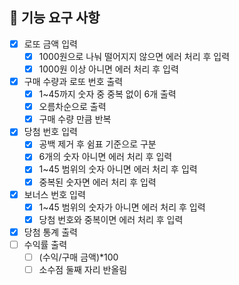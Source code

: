 ## 🚀 기능 요구 사항

- [X] 로또 금액 입력
    - [X] 1000원으로 나눠 떨어지지 않으면 에러 처리 후 입력
    - [X] 1000원 이상 아니면 에러 처리 후 입력
- [X] 구매 수량과 로또 번호 출력
    - [X] 1~45까지 숫자 중 중복 없이 6개 출력
    - [X] 오름차순으로 출력
    - [X] 구매 수량 만큼 반복
- [X] 당첨 번호 입력
    - [X] 공백 제거 후 쉼표 기준으로 구분 
    - [X] 6개의 숫자 아니면 에러 처리 후 입력
    - [X] 1~45 범위의 숫자 아니면 에러 처리 후 입력
    - [X] 중복된 숫자면 에러 처리 후 입력
- [X] 보너스 번호 입력
    - [X] 1~45 범위의 숫자가 아니면 에러 처리 후 입력
    - [X] 당첨 번호와 중복이면 에러 처리 후 입력 
- [X] 당첨 통계 출력
- [ ] 수익률 출력
    - [ ] (수익/구매 금액)*100
    - [ ] 소수점 둘째 자리 반올림 

